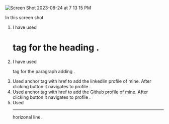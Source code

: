 ![Screen Shot 2023-08-24 at 7 13 15 PM](https://github.com/santosh337/HTML/assets/19283972/764b7b23-1bfc-43dc-95a9-2d32edce2809)

In this screen shot 
1. I have used <h1> tag for the heading .
2. I have used <P> tag for the paragraph adding .
3. Used <a> anchor tag with href to add the linkedlin profile of mine. After clicking button it navigates to profile .
4. Used <a> anchor tag with href to add the Github profile of mine. After clicking button it navigates to profile .
5. Used <hr> horizonal line.

   

